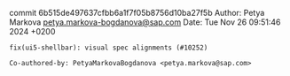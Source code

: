 commit 6b515de497637cfbb6a1f7f05b8756d10ba27f5b
Author: Petya Markova <petya.markova-bogdanova@sap.com>
Date:   Tue Nov 26 09:51:46 2024 +0200

    fix(ui5-shellbar): visual spec alignments (#10252)
    
    Co-authored-by: PetyaMarkovaBogdanova <petya.markova@sap.com>
